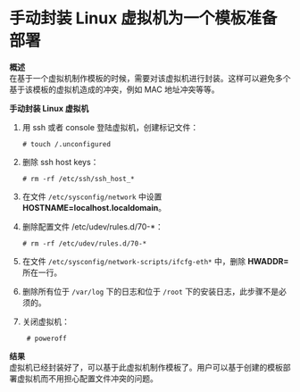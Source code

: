 # 手动封装 Linux 虚拟机为一个模板准备部署

**概述**<br/>
在基于一个虚拟机制作模板的时候，需要对该虚拟机进行封装。这样可以避免多个基于该模板的虚拟机造成的冲突，例如
MAC 地址冲突等等。

**手动封装 Linux 虚拟机**

1. 用 ssh 或者 console 登陆虚拟机，创建标记文件：

    ```# touch /.unconfigured```

2. 删除 ssh host keys：

    ```# rm -rf /etc/ssh/ssh_host_*```

3. 在文件 `/etc/sysconfig/network` 中设置
**HOSTNAME=localhost.localdomain**。

4. 删除配置文件 /etc/udev/rules.d/70-\*：

    ```# rm -rf /etc/udev/rules.d/70-*```

5. 在文件 `/etc/sysconfig/network-scripts/ifcfg-eth*` 中，删除 **HWADDR=**
所在一行。

6. 删除所有位于 `/var/log` 下的日志和位于 `/root`
下的安装日志，此步骤不是必须的。

7. 关闭虚拟机：

   ` # poweroff`

**结果**<br/>
虚拟机已经封装好了，可以基于此虚拟机制作模板了。用户可以基于创建的模板部署虚拟机而不用担心配置文件冲突的问题。
